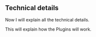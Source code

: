 ## Technical details
Now I will explain all the technical details.

This will explain how the Plugins will work.
